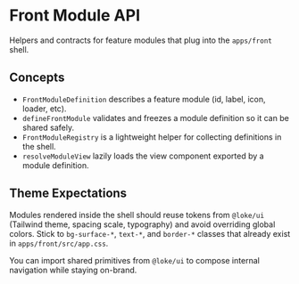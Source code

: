 # Front Module API

Helpers and contracts for feature modules that plug into the `apps/front` shell.

## Concepts

- `FrontModuleDefinition` describes a feature module (id, label, icon, loader, etc).
- `defineFrontModule` validates and freezes a module definition so it can be shared safely.
- `FrontModuleRegistry` is a lightweight helper for collecting definitions in the shell.
- `resolveModuleView` lazily loads the view component exported by a module definition.

## Theme Expectations

Modules rendered inside the shell should reuse tokens from `@loke/ui` (Tailwind theme, spacing scale, typography) and avoid overriding global colors. Stick to `bg-surface-*`, `text-*`, and `border-*` classes that already exist in `apps/front/src/app.css`.

You can import shared primitives from `@loke/ui` to compose internal navigation while staying on-brand.
